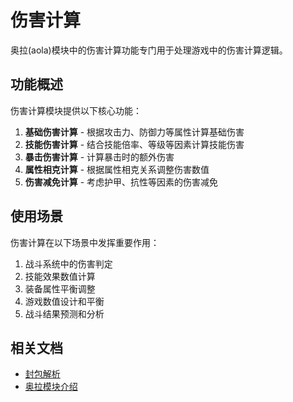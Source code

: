 # 伤害计算

奥拉(aola)模块中的伤害计算功能专门用于处理游戏中的伤害计算逻辑。

## 功能概述

伤害计算模块提供以下核心功能：

1. **基础伤害计算** - 根据攻击力、防御力等属性计算基础伤害
2. **技能伤害计算** - 结合技能倍率、等级等因素计算技能伤害
3. **暴击伤害计算** - 计算暴击时的额外伤害
4. **属性相克计算** - 根据属性相克关系调整伤害数值
5. **伤害减免计算** - 考虑护甲、抗性等因素的伤害减免

## 使用场景

伤害计算在以下场景中发挥重要作用：

1. 战斗系统中的伤害判定
2. 技能效果数值计算
3. 装备属性平衡调整
4. 游戏数值设计和平衡
5. 战斗结果预测和分析

## 相关文档

- [封包解析](./packets.md)
- [奥拉模块介绍](./introduction.md)
